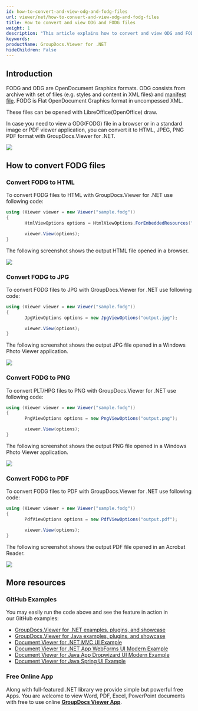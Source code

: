 ```yaml
---
id: how-to-convert-and-view-odg-and-fodg-files
url: viewer/net/how-to-convert-and-view-odg-and-fodg-files
title: How to convert and view ODG and FODG files
weight: 1
description: "This article explains how to convert and view ODG and FODG files with GroupDocs.Viewer within your .NET applications."
keywords: 
productName: GroupDocs.Viewer for .NET
hideChildren: False
---
```

## Introduction

FODG and ODG are OpenDocument Graphics formats. ODG consists from archive with set of files (e.g. styles and content in XML files) and [manifest file](https://en.wikipedia.org/wiki/Manifest_file). FODG is Flat OpenDocument Graphics format in uncompessed XML.

These files can be opened with LibreOffice(OpenOffice) draw.

In case you need to view a ODG(FODG) file in a browser or in a standard image or PDF viewer application, you can convert it to HTML, JPEG, PNG  PDF format with GroupDocs.Viewer for .NET. 

![](viewer/net/images/how-to-convert-and-view-odg-and-fodg-files.png)

## How to convert FODG files

### Convert FODG to HTML

To convert FODG files to HTML with GroupDocs.Viewer for .NET use following code:

```csharp
using (Viewer viewer = new Viewer("sample.fodg"))
{
       HtmlViewOptions options = HtmlViewOptions.ForEmbeddedResources("output.html");

       viewer.View(options);
}
```

The following screenshot shows the output HTML file opened in a browser.

![](viewer/net/images/how-to-convert-and-view-odg-and-fodg-files_1.png)

### Convert FODG to JPG

To convert FODG files to JPG with GroupDocs.Viewer for .NET use following code: 

```csharp
using (Viewer viewer = new Viewer("sample.fodg"))
{
       JpgViewOptions options = new JpgViewOptions("output.jpg");

       viewer.View(options);
}
```

The following screenshot shows the output JPG file opened in a Windows Photo Viewer application.

![](viewer/net/images/how-to-convert-and-view-odg-and-fodg-files_2.png)

### Convert FODG to PNG

To convert PLT/HPG files to PNG with GroupDocs.Viewer for .NET use following code: 

```csharp
using (Viewer viewer = new Viewer("sample.fodg"))
{
       PngViewOptions options = new PngViewOptions("output.png");

       viewer.View(options);
}
```

The following screenshot shows the output PNG file opened in a Windows Photo Viewer application.

![](viewer/net/images/how-to-convert-and-view-odg-and-fodg-files_3.png)

### Convert FODG to PDF

To convert FODG files to PDF with GroupDocs.Viewer for .NET use following code: 

```csharp
using (Viewer viewer = new Viewer("sample.fodg"))
{
       PdfViewOptions options = new PdfViewOptions("output.pdf");

       viewer.View(options);
}
```

The following screenshot shows the output PDF file opened in an Acrobat Reader.

![](viewer/net/images/how-to-convert-and-view-odg-and-fodg-files_4.png)

## More resources
### GitHub Examples
You may easily run the code above and see the feature in action in our GitHub examples:
*   [GroupDocs.Viewer for .NET examples, plugins, and showcase](https://github.com/groupdocs-viewer/GroupDocs.Viewer-for-.NET)    
*   [GroupDocs.Viewer for Java examples, plugins, and showcase](https://github.com/groupdocs-viewer/GroupDocs.Viewer-for-Java)    
*   [Document Viewer for .NET MVC UI Example](https://github.com/groupdocs-viewer/GroupDocs.Viewer-for-.NET-MVC)     
*   [Document Viewer for .NET App WebForms UI Modern Example](https://github.com/groupdocs-viewer/GroupDocs.Viewer-for-.NET-WebForms)    
*   [Document Viewer for Java App Dropwizard UI Modern Example](https://github.com/groupdocs-viewer/GroupDocs.Viewer-for-Java-Dropwizard)    
*   [Document Viewer for Java Spring UI Example](https://github.com/groupdocs-viewer/GroupDocs.Viewer-for-Java-Spring)

### Free Online App
Along with full-featured .NET library we provide simple but powerful free Apps.
You are welcome to view Word, PDF, Excel, PowerPoint documents with free to use online **[GroupDocs Viewer App](https://products.groupdocs.app/viewer)**.